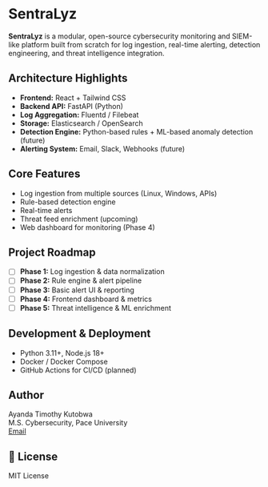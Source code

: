 # SentraLyz

**SentraLyz** is a modular, open-source cybersecurity monitoring and SIEM-like platform built from scratch for log ingestion, real-time alerting, detection engineering, and threat intelligence integration.

##  Architecture Highlights
- **Frontend:** React + Tailwind CSS
- **Backend API:** FastAPI (Python)
- **Log Aggregation:** Fluentd / Filebeat
- **Storage:** Elasticsearch / OpenSearch
- **Detection Engine:** Python-based rules + ML-based anomaly detection (future)
- **Alerting System:** Email, Slack, Webhooks (future)

##  Core Features
- Log ingestion from multiple sources (Linux, Windows, APIs)
- Rule-based detection engine
- Real-time alerts
- Threat feed enrichment (upcoming)
- Web dashboard for monitoring (Phase 4)

##  Project Roadmap
- [ ] **Phase 1:** Log ingestion & data normalization
- [ ] **Phase 2:** Rule engine & alert pipeline
- [ ] **Phase 3:** Basic alert UI & reporting
- [ ] **Phase 4:** Frontend dashboard & metrics
- [ ] **Phase 5:** Threat intelligence & ML enrichment

##  Development & Deployment
- Python 3.11+, Node.js 18+
- Docker / Docker Compose
- GitHub Actions for CI/CD (planned)

##  Author
Ayanda Timothy Kutobwa  
M.S. Cybersecurity, Pace University  
[Email](mailto:akutobwa@gmail.com)

## 📄 License
MIT License
